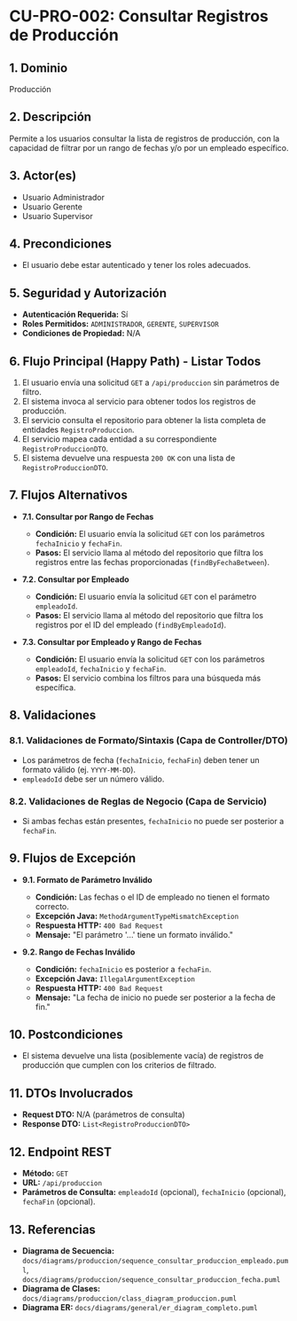 # CU-PRO-002: Consultar Registros de Producción

## 1. Dominio
Producción

## 2. Descripción
Permite a los usuarios consultar la lista de registros de producción, con la capacidad de filtrar por un rango de fechas y/o por un empleado específico.

## 3. Actor(es)
*   Usuario Administrador
*   Usuario Gerente
*   Usuario Supervisor

## 4. Precondiciones
*   El usuario debe estar autenticado y tener los roles adecuados.

## 5. Seguridad y Autorización
*   **Autenticación Requerida:** Sí
*   **Roles Permitidos:** `ADMINISTRADOR`, `GERENTE`, `SUPERVISOR`
*   **Condiciones de Propiedad:** N/A

## 6. Flujo Principal (Happy Path) - Listar Todos
1.  El usuario envía una solicitud `GET` a `/api/produccion` sin parámetros de filtro.
2.  El sistema invoca al servicio para obtener todos los registros de producción.
3.  El servicio consulta el repositorio para obtener la lista completa de entidades `RegistroProduccion`.
4.  El servicio mapea cada entidad a su correspondiente `RegistroProduccionDTO`.
5.  El sistema devuelve una respuesta `200 OK` con una lista de `RegistroProduccionDTO`.

## 7. Flujos Alternativos

*   **7.1. Consultar por Rango de Fechas**
    *   **Condición:** El usuario envía la solicitud `GET` con los parámetros `fechaInicio` y `fechaFin`.
    *   **Pasos:** El servicio llama al método del repositorio que filtra los registros entre las fechas proporcionadas (`findByFechaBetween`).

*   **7.2. Consultar por Empleado**
    *   **Condición:** El usuario envía la solicitud `GET` con el parámetro `empleadoId`.
    *   **Pasos:** El servicio llama al método del repositorio que filtra los registros por el ID del empleado (`findByEmpleadoId`).

*   **7.3. Consultar por Empleado y Rango de Fechas**
    *   **Condición:** El usuario envía la solicitud `GET` con los parámetros `empleadoId`, `fechaInicio` y `fechaFin`.
    *   **Pasos:** El servicio combina los filtros para una búsqueda más específica.

## 8. Validaciones

### 8.1. Validaciones de Formato/Sintaxis (Capa de Controller/DTO)
*   Los parámetros de fecha (`fechaInicio`, `fechaFin`) deben tener un formato válido (ej. `YYYY-MM-DD`).
*   `empleadoId` debe ser un número válido.

### 8.2. Validaciones de Reglas de Negocio (Capa de Servicio)
*   Si ambas fechas están presentes, `fechaInicio` no puede ser posterior a `fechaFin`.

## 9. Flujos de Excepción

*   **9.1. Formato de Parámetro Inválido**
    *   **Condición:** Las fechas o el ID de empleado no tienen el formato correcto.
    *   **Excepción Java:** `MethodArgumentTypeMismatchException`
    *   **Respuesta HTTP:** `400 Bad Request`
    *   **Mensaje:** "El parámetro '...' tiene un formato inválido."

*   **9.2. Rango de Fechas Inválido**
    *   **Condición:** `fechaInicio` es posterior a `fechaFin`.
    *   **Excepción Java:** `IllegalArgumentException`
    *   **Respuesta HTTP:** `400 Bad Request`
    *   **Mensaje:** "La fecha de inicio no puede ser posterior a la fecha de fin."

## 10. Postcondiciones
*   El sistema devuelve una lista (posiblemente vacía) de registros de producción que cumplen con los criterios de filtrado.

## 11. DTOs Involucrados
*   **Request DTO:** N/A (parámetros de consulta)
*   **Response DTO:** `List<RegistroProduccionDTO>`

## 12. Endpoint REST
*   **Método:** `GET`
*   **URL:** `/api/produccion`
*   **Parámetros de Consulta:** `empleadoId` (opcional), `fechaInicio` (opcional), `fechaFin` (opcional).

## 13. Referencias
*   **Diagrama de Secuencia:** `docs/diagrams/produccion/sequence_consultar_produccion_empleado.puml`, `docs/diagrams/produccion/sequence_consultar_produccion_fecha.puml`
*   **Diagrama de Clases:** `docs/diagrams/produccion/class_diagram_produccion.puml`
*   **Diagrama ER:** `docs/diagrams/general/er_diagram_completo.puml`
